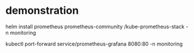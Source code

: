 # demonstration

helm install prometheus prometheus-community
/kube-prometheus-stack -n monitoring

kubectl port-forward service/prometheus-grafana 8080:80 -n monitoring